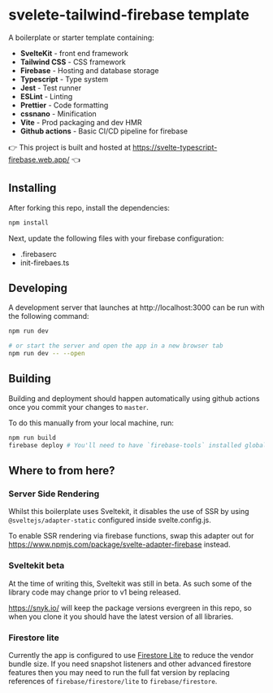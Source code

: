 # svelete-tailwind-firebase template

A boilerplate or starter template containing:

- **SvelteKit** - front end framework
- **Tailwind CSS** - CSS framework
- **Firebase** - Hosting and database storage
- **Typescript** - Type system
- **Jest** - Test runner
- **ESLint** - Linting
- **Prettier** - Code formatting
- **cssnano** - Minification
- **Vite** - Prod packaging and dev HMR
- **Github actions** - Basic CI/CD pipeline for firebase

👉 This project is built and hosted at https://svelte-typescript-firebase.web.app/ 👈


## Installing

After forking this repo, install the dependencies:

```sh
npm install
```

Next, update the following files with your firebase configuration:

- .firebaserc
- init-firebaes.ts

## Developing

A development server that launches at http://localhost:3000 can be run with the following command:

```bash
npm run dev

# or start the server and open the app in a new browser tab
npm run dev -- --open
```

## Building

Building and deployment should happen automatically using github actions once you commit your changes to `master`.

To do this manually from your local machine, run:

```bash
npm run build
firebase deploy # You'll need to have `firebase-tools` installed globally 
```

## Where to from here?

### Server Side Rendering

Whilst this boilerplate uses Sveltekit, it disables the use of SSR by using `@sveltejs/adapter-static` configured inside
svelte.config.js.

To enable SSR rendering via firebase functions, swap this adapter out for https://www.npmjs.com/package/svelte-adapter-firebase
instead. 

### Sveltekit beta

At the time of writing this, Sveltekit was still in beta. As such some of the library code may change prior to v1 being released.

https://snyk.io/ will keep the package versions evergreen in this repo, so when you clone it you should have the latest
version of all libraries. 

### Firestore lite

Currently the app is configured to use [Firestore Lite](https://firebase.google.com/docs/firestore/solutions/firestore-lite) to reduce the vendor bundle size. If you need snapshot listeners and other advanced firestore features then you may need 
to run the full fat version by replacing references of `firebase/firestore/lite` to `firebase/firestore`.
